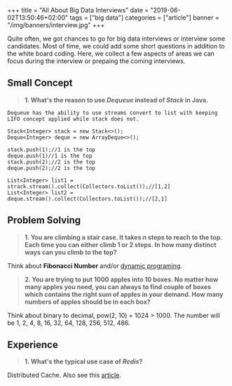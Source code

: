 +++
title = "All About Big Data Interviews"
date = "2019-06-02T13:50:46+02:00"
tags = ["big data"]
categories = ["article"]
banner = "/img/banners/interview.jpg"
+++

Quite often, we got chances to go for big data interviews or interview some candidates. Most of time, we could add some short questions in addition to the white board coding. Here, we collect a few aspects of areas we can focus during the interview or prepaing the coming interviews.

## Small Concept
>**1. What's the reason to use *Dequeue* instead of *Stack* in Java.**

```
Dequeue has the ability to use streams convert to list with keeping LIFO concept applied while stack does not.

Stack<Integer> stack = new Stack<>();
Deque<Integer> deque = new ArrayDeque<>();

stack.push(1);//1 is the top
deque.push(1)//1 is the top
stack.push(2);//2 is the top
deque.push(2);//2 is the top

List<Integer> list1 = strack.stream().collect(Collectors.toList());//[1,2]
List<Integer> list2 = deque.stream().collect(Collectors.toList());//[2,1]
```

## Problem Solving
>**1. You are climbing a stair case. It takes n steps to reach to the top. Each time you can either climb 1 or 2 steps. In how many distinct ways can you climb to the top?**

Think about **Fibonacci Number** and/or [dynamic programing](https://leetcode.com/problems/climbing-stairs/solution/).

>**2. You are trying to put 1000 apples into 10 boxes. No matter how many apples you need, you can always to find couple of boxes which contains the right sum of apples in your demand. How many numbers of apples should be in each box?**

Think about binary to decimal, pow(2, 10) = 1024 > 1000. The number will be 1, 2, 4, 8, 16, 32, 64, 128, 256, 512, 486.

## Experience
>**1. What's the typical use case of *Redis*?**

Distributed Cache. Also see this [article](https://datafibers-community.github.io/blog/2019/05/20/2019-05-20-use-redis-lock-for-seckill/).

 
